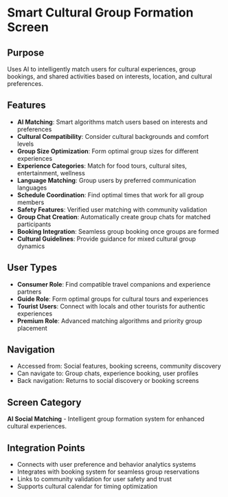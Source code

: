 # Smart Cultural Group Formation Screen

## Purpose
Uses AI to intelligently match users for cultural experiences, group bookings, and shared activities based on interests, location, and cultural preferences.

## Features
- **AI Matching**: Smart algorithms match users based on interests and preferences
- **Cultural Compatibility**: Consider cultural backgrounds and comfort levels
- **Group Size Optimization**: Form optimal group sizes for different experiences
- **Experience Categories**: Match for food tours, cultural sites, entertainment, wellness
- **Language Matching**: Group users by preferred communication languages
- **Schedule Coordination**: Find optimal times that work for all group members
- **Safety Features**: Verified user matching with community validation
- **Group Chat Creation**: Automatically create group chats for matched participants
- **Booking Integration**: Seamless group booking once groups are formed
- **Cultural Guidelines**: Provide guidance for mixed cultural group dynamics

## User Types
- **Consumer Role**: Find compatible travel companions and experience partners
- **Guide Role**: Form optimal groups for cultural tours and experiences
- **Tourist Users**: Connect with locals and other tourists for authentic experiences
- **Premium Role**: Advanced matching algorithms and priority group placement

## Navigation
- Accessed from: Social features, booking screens, community discovery
- Can navigate to: Group chats, experience booking, user profiles
- Back navigation: Returns to social discovery or booking screens

## Screen Category
**AI Social Matching** - Intelligent group formation system for enhanced cultural experiences.

## Integration Points
- Connects with user preference and behavior analytics systems
- Integrates with booking system for seamless group reservations
- Links to community validation for user safety and trust
- Supports cultural calendar for timing optimization